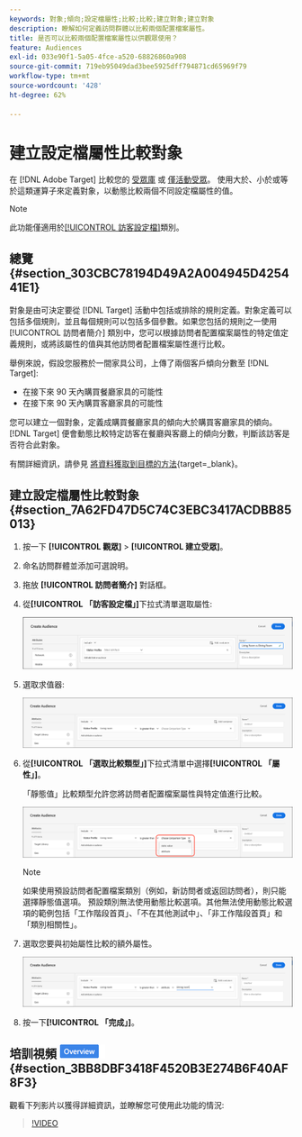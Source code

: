 ```yaml
---
keywords: 對象;傾向;設定檔屬性;比較;比較;建立對象;建立對象
description: 瞭解如何定義訪問群體以比較兩個配置檔案屬性。
title: 是否可以比較兩個配置檔案屬性以供觀眾使用？
feature: Audiences
exl-id: 033e90f1-5a05-4fce-a520-68826860a908
source-git-commit: 719eb95049dad3bee5925dff794871cd65969f79
workflow-type: tm+mt
source-wordcount: '428'
ht-degree: 62%

---
```


# 建立設定檔屬性比較對象

在 [!DNL Adobe Target] 比較您的 [受眾庫](/help/main/c-target/c-audiences/audiences.md) 或 [僅活動受眾](/help/main/c-target/creating-activity-only-audience.md)。 使用大於、小於或等於這類運算子來定義對象，以動態比較兩個不同設定檔屬性的值。

>[!NOTE]
>
>此功能僅適用於[[!UICONTROL 訪客設定檔]](/help/main/c-target/c-audiences/c-target-rules/visitor-profile.md#concept_E972690B9A4C4372A34229FA37EDA38E)類別。

## 總覽 {#section_303CBC78194D49A2A004945D425441E1}

對象是由可決定要從 [!DNL Target] 活動中包括或排除的規則定義。對象定義可以包括多個規則，並且每個規則可以包括多個參數。如果您包括的規則之一使用 [!UICONTROL 訪問者簡介] 類別中，您可以根據訪問者配置檔案屬性的特定值定義規則，或將該屬性的值與其他訪問者配置檔案屬性進行比較。

舉例來說，假設您服務於一間家具公司，上傳了兩個客戶傾向分數至 [!DNL Target]:

* 在接下來 90 天內購買餐廳家具的可能性
* 在接下來 90 天內購買客廳家具的可能性

您可以建立一個對象，定義成購買餐廳家具的傾向大於購買客廳家具的傾向。[!DNL Target] 便會動態比較特定訪客在餐廳與客廳上的傾向分數，判斷該訪客是否符合此對象。

有關詳細資訊，請參見 [將資料獲取到目標的方法](https://developer.adobe.com/target/before-implement/methods-to-get-data-into-target/methods-to-get-data-into-target/){target=_blank}。

## 建立設定檔屬性比較對象 {#section_7A62FD47D5C74C3EBC3417ACDBB85013}

1. 按一下 **[!UICONTROL 觀眾]** > **[!UICONTROL 建立受眾]**。
1. 命名訪問群體並添加可選說明。
1. 拖放 **[!UICONTROL 訪問者簡介]** 對話框。
1. 從&#x200B;**[!UICONTROL 「訪客設定檔」]**&#x200B;下拉式清單選取屬性:

   ![傾向分數 1](assets/propensity_score_1.png)

1. 選取求值器:

   ![傾向分數 2](assets/propensity_score_2.png)

1. 從&#x200B;**[!UICONTROL 「選取比較類型」]**&#x200B;下拉式清單中選擇&#x200B;**[!UICONTROL 「屬性」]**。

   「靜態值」比較類型允許您將訪問者配置檔案屬性與特定值進行比較。

   ![傾向分數 3](assets/propensity_score_3.png)

   >[!NOTE]
   >
   >如果使用預設訪問者配置檔案類別（例如，新訪問者或返回訪問者），則只能選擇靜態值選項。 預設類別無法使用動態比較選項。其他無法使用動態比較選項的範例包括「工作階段首頁」、「不在其他測試中」、「非工作階段首頁」和「類別相關性」。

1. 選取您要與初始屬性比較的額外屬性。

   ![](assets/propensity_score_4.png)

1. 按一下&#x200B;**[!UICONTROL 「完成」]**。

## 培訓視頻 ![概述徽章](/help/main/assets/overview.png) {#section_3BB8DBF3418F4520B3E274B6F40AF8F3}

觀看下列影片以獲得詳細資訊，並瞭解您可使用此功能的情況:

>[!VIDEO](https://video.tv.adobe.com/v/23218/)
